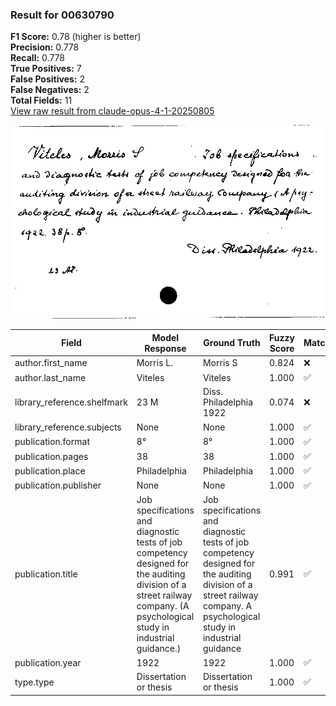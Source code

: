 ### Result for 00630790
**F1 Score:** 0.78 (higher is better)<br>**Precision:** 0.778<br>**Recall:** 0.778<br>**True Positives:** 7<br>**False Positives:** 2<br>**False Negatives:** 2<br>**Total Fields:** 11<br>[View raw result from claude-opus-4-1-20250805](https://github.com/RISE-UNIBAS/humanities_data_benchmark/blob/main/results/2025-09-02/T0146/request_T0146_00630790.json)

<img src="https://github.com/RISE-UNIBAS/humanities_data_benchmark/blob/main/benchmarks/zettelkatalog/images/00630790.jpg?raw=true" alt="00630790" width="600px">

| Field | Model Response | Ground Truth | Fuzzy Score | Match |
|-------|----------------|--------------|-------------|-------|
| author.first_name | Morris L. | Morris S | 0.824 | ❌ |
| author.last_name | Viteles | Viteles | 1.000 | ✅ |
| library_reference.shelfmark | 23 M | Diss. Philadelphia 1922 | 0.074 | ❌ |
| library_reference.subjects | None | None | 1.000 | ✅ |
| publication.format | 8° | 8° | 1.000 | ✅ |
| publication.pages | 38 | 38 | 1.000 | ✅ |
| publication.place | Philadelphia | Philadelphia | 1.000 | ✅ |
| publication.publisher | None | None | 1.000 | ✅ |
| publication.title | Job specifications and diagnostic tests of job competency designed for the auditing division of a street railway company. (A psychological study in industrial guidance.) | Job specifications and diagnostic tests of job competency designed for the auditing division of a street railway company. A psychological study in industrial guidance | 0.991 | ✅ |
| publication.year | 1922 | 1922 | 1.000 | ✅ |
| type.type | Dissertation or thesis | Dissertation or thesis | 1.000 | ✅ |
